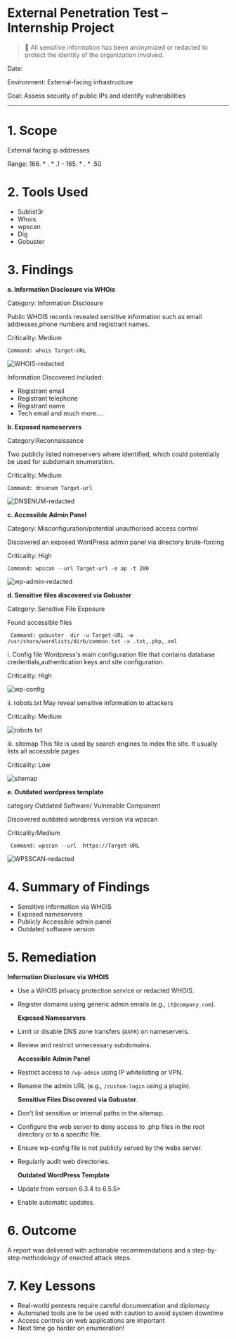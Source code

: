 # External Penetration Test – Internship Project
> 🚨 All sensitive information has been anonymized or redacted to protect the identity of the organization involved.

Date: 

Environment: External-facing infrastructure  

Goal: Assess security of public IPs and identify vulnerabilities

---
# 1. Scope
External facing ip addresses

Range: 166. * . * .1 - 165. * . * .50

# 2. Tools Used
- Sublist3r
- Whois
- wpscan
- Dig
- Gobuster

# 3. Findings
  **a. Information Disclosure via WHOis**
 
  Category: Information Disclosure
  
  Public WHOIS records revealed sensitive information such as email addresses,phone numbers and registrant names.

  Criticality: Medium

    Command: whois Target-URL
    

  ![WHOIS-redacted](https://github.com/user-attachments/assets/0ff3e221-86db-425d-b178-ba9b81b0412a)

  Information Discovered included:
  - Registrant email
  - Registrant telephone
  - Registrant name
  - Tech email
  and much more....

  **b. Exposed nameservers**
  
  Category:Reconnaissance
  
  Two publicly listed nameservers where identified, which could potentially be used for subdomain enumeration.
  
  Criticality: Medium
  
    Command: dnsenum Target-url
  
  ![DNSENUM-redacted](https://github.com/user-attachments/assets/90598c58-205f-4a28-b7bf-3ee481ef2c48)

  

  **c. Accessible Admin Panel**
  
  Category: Misconfiguration/potential unauthorised access control
  
  Discovered an exposed WordPress admin panel via directory brute-forcing
  
 Criticality: High
   
    Command: wpscan --url Target-url -e ap -t 200
  
   ![wp-admin-redacted](https://github.com/user-attachments/assets/4d276355-0c4b-4f26-9611-7746e848aac8)


  **d. Sensitive files discovered via Gobuster**
  
  Category: Sensitive File Exposure
  
  Found accessible files

     Command: gobuster  dir -u Target-URL -w /usr/share/wordlists/dirb/common.txt -x .txt,.php,.xml
     
  i. Config file
  Wordpress's main configuration file that contains database credentials,authentication keys and site configuration.
  
  Criticality: High
  
  ![wp-config](https://github.com/user-attachments/assets/ac9e9080-7d69-4579-9d75-d7d5b2c84de7)

  
  
  ii. robots.txt
     May reveal sensitive information to attackers
     
   Criticality: Medium
      
  ![robots txt](https://github.com/user-attachments/assets/ea97cb20-0dc8-4964-9f54-a0e746ea5abb)

 

  iii. sitemap
  This file is used by search engines to index the site. It usually lists all accessible pages
  
  Criticality: Low
  
  ![sitemap](https://github.com/user-attachments/assets/0b036b8c-d9d0-41f0-8ace-1b331d465d5f)

 



  **e. Outdated wordpress template**
  
  category:Outdated Software/ Vulnerable Component
  
  Discovered outdated wordpress version via wpscan
  
  Criticality:Medium
  
     Command: wpscan --url  https://Target-URL
  
  ![WPSSCAN-redacted](https://github.com/user-attachments/assets/7091f1de-6d7c-415d-b2c4-ed4c63ed5a68)



# 4. Summary of Findings
- Sensitive information via WHOIS
- Exposed nameservers
- Publicly Accessible admin panel
- Outdated software version

# 5. Remediation
   **Information Disclosure via WHOIS**
- Use a WHOIS privacy protection service or redacted WHOIS.
- Register domains using generic admin emails (e.g., `it@company.com`).

   **Exposed Nameservers**
- Limit or disable DNS zone transfers (`AXFR`) on nameservers.
- Review and restrict unnecessary subdomains.

    **Accessible Admin Panel**
- Restrict access to `/wp-admin` using IP whitelisting or VPN.
- Rename the admin URL (e.g., `/custom-login` using a plugin).

   **Sensitive Files Discovered via Gobuster**.
- Don't list sensitive or internal paths in the sitemap.
- Configure the web server to deny access to .php files in the root directory or to a specific file.
- Ensure wp-config file is not publicly served by the webs server.
- Regularly audit web directories.

   **Outdated WordPress Template**
- Update from version 6.3.4 to 6.5.5>
- Enable automatic updates.

# 6.  Outcome
A report was delivered with actionable recommendations and a step-by-step methodology of enacted attack steps.

# 7. Key Lessons
- Real-world pentests require careful documentation and diplomacy
- Automated tools are to be used with caution to avoid system downtime
- Access controls on web applications are important
- Next time go harder on enumeration!
